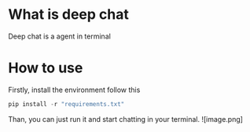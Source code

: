 # What is deep chat
Deep chat is a agent in terminal
# How to use
Firstly, install the environment follow this
```Python
pip install -r "requirements.txt"
```
Than, you can just run it and start chatting in your terminal.
![image.png]